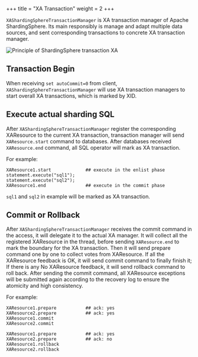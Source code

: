 +++
title = "XA Transaction"
weight = 2
+++

`XAShardingSphereTransactionManager` is XA transaction manager of Apache ShardingSphere.
Its main responsibly is manage and adapt multiple data sources, and sent corresponding transactions to concrete XA transaction manager.

![Principle of ShardingSphere transaction XA](https://shardingsphere.apache.org/document/current/img/transaction/2pc-xa-transaction-design.png)

## Transaction Begin

When receiving `set autoCommit=0` from client, `XAShardingSphereTransactionManager` will use XA transaction managers to start overall XA transactions, which is marked by XID.

## Execute actual sharding SQL


After `XAShardingSphereTransactionManager` register the corresponding XAResource to the current XA transaction, transaction manager will send `XAResource.start` command to databases.
After databases received `XAResource.end` command, all SQL operator will mark as XA transaction. 

For example:

```
XAResource1.start             ## execute in the enlist phase
statement.execute("sql1");
statement.execute("sql2");
XAResource1.end               ## execute in the commit phase
```

`sql1` and `sql2` in example will be marked as XA transaction.

## Commit or Rollback

After `XAShardingSphereTransactionManager` receives the commit command in the access, it will delegate it to the actual XA manager. 
It will collect all the registered XAResource in the thread, before sending `XAResource.end` to mark the boundary for the XA transaction. 
Then it will send prepare command one by one to collect votes from XAResource. 
If all the XAResource feedback is OK, it will send commit command to finally finish it; 
If there is any No XAResource feedback, it will send rollback command to roll back. 
After sending the commit command, all XAResource exceptions will be submitted again according to the recovery log to ensure the atomicity and high consistency.

For example:

```
XAResource1.prepare           ## ack: yes
XAResource2.prepare           ## ack: yes
XAResource1.commit
XAResource2.commit

XAResource1.prepare           ## ack: yes
XAResource2.prepare           ## ack: no
XAResource1.rollback
XAResource2.rollback
```
